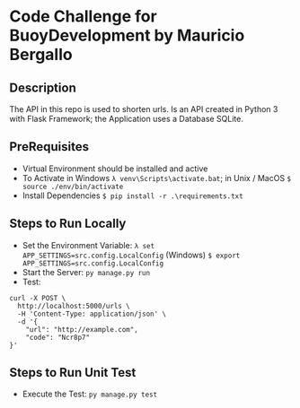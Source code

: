 # Code Challenge for BuoyDevelopment by Mauricio Bergallo

## Description

The API in this repo is used to shorten urls. Is an API created in Python 3 with Flask Framework; the Application uses a Database SQLite.

## PreRequisites

- Virtual Environment should be installed and active
- To Activate in Windows ``` λ venv\Scripts\activate.bat ```; in Unix / MacOS ```$ source ./env/bin/activate```
- Install Dependencies ```$ pip install -r .\requirements.txt```

## Steps to Run Locally

- Set the Environment Variable: ``` λ set APP_SETTINGS=src.config.LocalConfig ``` (Windows) ``` $ export APP_SETTINGS=src.config.LocalConfig ```
- Start the Server: ``` py manage.py run ```
- Test:
``` 
curl -X POST \
  http://localhost:5000/urls \
  -H 'Content-Type: application/json' \
  -d '{
	"url": "http://example.com",
	"code": "Ncr8p7"
}'
```

## Steps to Run Unit Test
- Execute the Test: ``` py manage.py test ```